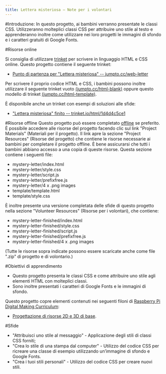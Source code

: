 ```yaml
---
title: Lettera misteriosa – Note per i volontari
---
```


#Introduzione:
In questo progetto, ai bambini verranno presentate le classi CSS. Utilizzeranno molteplici classi CSS per attribuire uno stile al testo e apprenderanno inoltre come utilizzare nei loro progetti le immagini di sfondo e i caratteri gratuiti di Google Fonts. 


#Risorse online

Si consiglia di utilizzare [trinket](https://trinket.io/) per scrivere in linguaggio HTML e CSS online. Questo progetto contiene il seguente trinket:

+ [Punto di partenza per "Lettera misteriosa" -- jumpto.cc/web-letter](http://jumpto.cc/web-letter)

Per scrivere il proprio codice HTML e CSS, i bambini possono inoltre utilizzare il seguente trinket vuoto [(jumpto.cc/html-blank)](http://jumpto.cc/html-blank) oppure questo modello di trinket [(jumpto.cc/html-template)](http://jumpto.cc/html-template).

È disponibile anche un trinket con esempi di soluzioni alle sfide:

+ ["Lettera misteriosa" finito -- trinket.io/html/1d4d4c5ce1](https://trinket.io/html/1d4d4c5ce1)

#Risorse offline
Questo progetto può essere completato [offline](https://www.codeclubprojects.org/en-GB/resources/webdev-working-offline/) se preferito. È possibile accedere alle risorse del progetto facendo clic sul link "Project Materials" (Materiali per il progetto). Il link apre la sezione "Project Resources" (Risorse del progetto) che contiene le risorse necessarie ai bambini per completare il progetto offline. È bene assicurarsi che tutti i bambini abbiano accesso a una copia di queste risorse. Questa sezione contiene i seguenti file:

+ mystery-letter/index.html
+ mystery-letter/style.css
+ mystery-letter/script.js
+ mystery-letter/prefixfree.js
+ mystery-letter/4 x .png images
+ template/template.html
+ template/style.css

È inoltre presente una versione completata delle sfide di questo progetto nella sezione "Volunteer Resources" (Risorse per i volontari), che contiene:

+ mystery-letter-finished/index.html
+ mystery-letter-finished/style.css
+ mystery-letter-finished/script.js
+ mystery-letter-finished/prefixfree.js
+ mystery-letter-finished/4 x .png images

(Tutte le risorse sopra indicate possono essere scaricate anche come file ".zip" di progetto e di volontario.)

#Obiettivi di apprendimento
+ Questo progetto presenta le classi CSS e come attribuire uno stile agli elementi HTML con molteplici classi.
+ Sono inoltre presentati i caratteri di Google Fonts e le immagini di sfondo. 

Questo progetto copre elementi contenuti nei seguenti filoni di [Raspberry Pi Digital Making Curriculum](http://rpf.io/curriculum):

+ [Progettazione di risorse 2D e 3D di base](https://www.raspberrypi.org/curriculum/design/creator).

#Sfide
+ "Attribuisci uno stile al messaggio" - Applicazione degli stili di classi CSS forniti;
+ "Crea lo stile di una stampa dal computer" - Utilizzo del codice CSS per ricreare una classe di esempio utilizzando un’immagine di sfondo e Google Fonts. 
+ "Crea i tuoi stili personali" - Utilizzo del codice CSS per creare nuovi stili.

